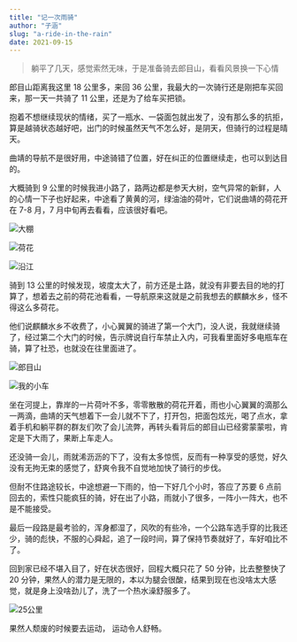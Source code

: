 ```yaml
---
title: "记一次雨骑"
author: "子涵"
slug: "a-ride-in-the-rain"
date: 2021-09-15
---
```


> 躺平了几天，感觉索然无味，于是准备骑去郎目山，看看风景换一下心情

郎目山距离我这里 18 公里多，来回 36 公里，我最大的一次骑行还是刚把车买回来，那一天一共骑了 11 公里，还是为了给车买把锁。

抱着不想继续现状的情绪，买了一瓶水、一袋面包就出发了，没有那么多的抗拒，算是越骑状态越好吧，出门的时候虽然天气不怎么好，是阴天，但骑行的过程是晴天。

曲靖的导航不是很好用，中途骑错了位置，好在纠正的位置继续走，也可以到达目的。

大概骑到 9 公里的时候我进小路了，路两边都是参天大树，空气异常的新鲜，人的心情一下子也好起来，中途看了黄黄的河，绿油油的荷叶，它们说曲靖的荷花开在 7-8 月，7 月中旬再去看看，应该很好看吧。

![大棚](https://cdn.jsdelivr.net/gh/zihanla/cdn@main/tk/%E6%A3%9A%E5%AD%90.jpg)

![荷花](https://cdn.jsdelivr.net/gh/zihanla/cdn@main/tk/%E8%8D%B7%E8%8A%B12.jpg)

![沿江](https://cdn.jsdelivr.net/gh/zihanla/cdn@main/tk/%E7%BE%8E%E4%B8%BD%E6%B2%BF%E6%B1%9F.jpg)

骑到 13 公里的时候发现，坡度太大了，前方还是土路，就没有非要去目的地的打算了，想着去之前的荷花池看看，一导航原来这就是之前我想去的麒麟水乡，怪不得这么多荷花。

他们说麒麟水乡不收费了，小心翼翼的骑进了第一个大门，没人说，我就继续骑了，经过第二个大门的时候，告示牌说自行车禁止入内，可我看里面好多电瓶车在骑，算了社恐，也就没在往里面进了。

![郎目山](https://cdn.jsdelivr.net/gh/zihanla/cdn@main/tk/%E8%8D%B7%E8%8A%B1.jpg)

![我的小车](https://cdn.jsdelivr.net/gh/zihanla/cdn@main/tk/%E8%87%AA%E8%A1%8C%E8%BD%A6.jpg)

坐在河提上，靠岸的一片荷叶不多，零零散散的荷花开着，雨也小心翼翼的滴那么一两滴，曲靖的天气想着下一会儿就不下了，打开包，把面包炫光，喝了点水，拿着手机和躺平群的群友们吹了会儿流弊，再转头看背后的郎目山已经雾蒙蒙啦，肯定是下大雨了，果断上车走人。

还没骑一会儿，雨就浠沥沥的下了，没有太多惊慌，反而有一种享受的感觉，好久没有无拘无束的感觉了，舒爽令我不自觉地加快了骑行的步伐。

但耐不住路途较长，中途想避一下雨的，怕一下好几个小时，答应了苏要 6 点前回去的，索性只能疯狂的骑，好在出了小路，雨就小了很多，一阵小一阵大，也不是不能接受。

最后一段路是最考验的，浑身都湿了，风吹的有些冷，一个公路车选手穿的比我还少，骑的彪快，不服的心舜起，追了一段时间，算了保持节奏就好了，车好咱比不了。

回到家已经不堪入目了，好在状态很好，回程大概只花了 50 分钟，比去整整快了 20 分钟，果然人的潜力是无限的，本以为腿会很酸，结果到现在也没啥太大感觉，就是身上没啥劲儿了，洗了一个热水澡舒服多了。

![25公里](https://cdn.jsdelivr.net/gh/zihanla/cdn@main/tk/%E9%AA%91%E8%A1%8C25%E5%85%AC%E9%87%8C.jpg)

果然人颓废的时候要去运动， 运动令人舒畅。
